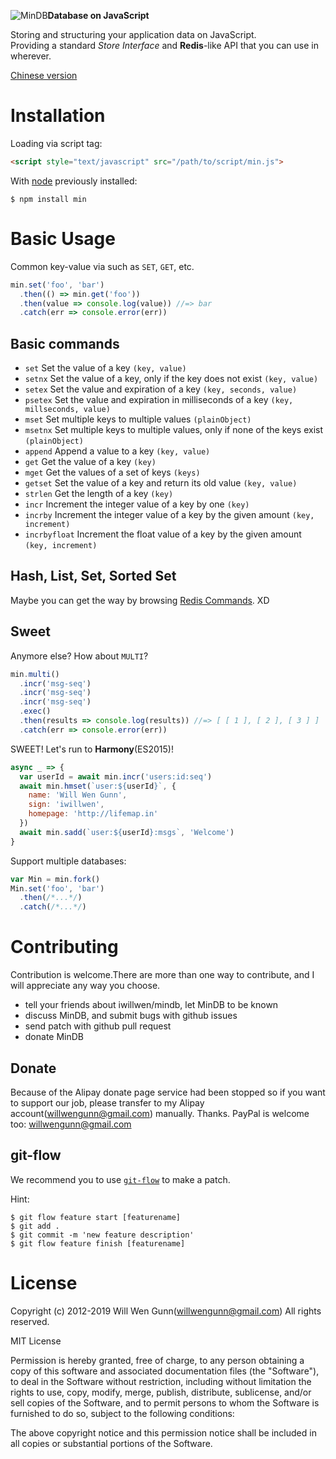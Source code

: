 ![MinDB](https://raw.githubusercontent.com/iwillwen/mindb/master/assets/mindb.png)**Database on JavaScript**

Storing and structuring your application data on JavaScript.  
Providing a standard *Store Interface* and **Redis**-like API that you can use in wherever.

[Chinese version](https://github.com/iwillwen/mindb/blob/master/README_zhcn.md)

# Installation

Loading via script tag:

```html
<script style="text/javascript" src="/path/to/script/min.js">
```

With [node](http://nodejs.org) previously installed:

```shell
$ npm install min
```
    
# Basic Usage

Common key-value via such as `SET`, `GET`, etc.

```javascript
min.set('foo', 'bar')
  .then(() => min.get('foo'))
  .then(value => console.log(value)) //=> bar
  .catch(err => console.error(err))
```

## Basic commands
- `set` Set the value of a key `(key, value)`
- `setnx` Set the value of a key, only if the key does not exist `(key, value)`
- `setex` Set the value and expiration of a key `(key, seconds, value)`
- `psetex` Set the value and expiration in milliseconds of a key `(key, millseconds, value)`
- `mset` Set multiple keys to multiple values `(plainObject)`
- `msetnx` Set multiple keys to multiple values, only if none of the keys exist `(plainObject)`
- `append` Append a value to a key `(key, value)`
- `get` Get the value of a key `(key)`
- `mget` Get the values of a set of keys `(keys)`
- `getset` Set the value of a key and return its old value `(key, value)`
- `strlen` Get the length of a key `(key)`
- `incr` Increment the integer value of a key by one `(key)`
- `incrby` Increment the integer value of a key by the given amount `(key, increment)`
- `incrbyfloat` Increment the float value of a key by the given amount `(key, increment)`

## Hash, List, Set, Sorted Set
Maybe you can get the way by browsing [Redis Commands](http://redis.io/commands). XD

## Sweet
Anymore else? How about `MULTI`?

```javascript
min.multi()
  .incr('msg-seq')
  .incr('msg-seq')
  .incr('msg-seq')
  .exec()
  .then(results => console.log(results)) //=> [ [ 1 ], [ 2 ], [ 3 ] ]
  .catch(err => console.error(err))
```

SWEET! Let's run to **Harmony**(ES2015)!

```javascript
async _ => {
  var userId = await min.incr('users:id:seq')
  await min.hmset(`user:${userId}`, {
    name: 'Will Wen Gunn',
    sign: 'iwillwen',
    homepage: 'http://lifemap.in'
  })
  await min.sadd(`user:${userId}:msgs`, 'Welcome')
}
```

Support multiple databases:

```javascript
var Min = min.fork()
Min.set('foo', 'bar')
  .then(/*...*/)
  .catch(/*...*/)
```

# Contributing
Contribution is welcome.There are more than one way to contribute, and I will appreciate any way you choose.

- tell your friends about iwillwen/mindb, let MinDB to be known
- discuss MinDB, and submit bugs with github issues
- send patch with github pull request
- donate MinDB

## Donate 
Because of the Alipay donate page service had been stopped so if you want to support our job, please transfer to my Alipay account(willwengunn@gmail.com) manually. Thanks.
PayPal is welcome too: willwengunn@gmail.com

## git-flow
We recommend you to use [`git-flow`](https://github.com/nvie/gitflow) to make a patch.

Hint:

```shell
$ git flow feature start [featurename]
$ git add .
$ git commit -m 'new feature description'
$ git flow feature finish [featurename]
```

# License

Copyright (c) 2012-2019 Will Wen Gunn(willwengunn@gmail.com)
All rights reserved.

MIT License

Permission is hereby granted, free of charge, to any person obtaining
a copy of this software and associated documentation files (the
"Software"), to deal in the Software without restriction, including
without limitation the rights to use, copy, modify, merge, publish,
distribute, sublicense, and/or sell copies of the Software, and to
permit persons to whom the Software is furnished to do so, subject to
the following conditions:

The above copyright notice and this permission notice shall be
included in all copies or substantial portions of the Software.
